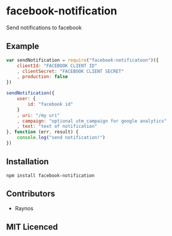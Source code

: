 # facebook-notification

Send notifications to facebook

## Example

```js
var sendNotification = require("facebook-notificatoon")({
    clientId: "FACEBOOK CLIENT ID"
    , clientSecret: "FACEBOOK CLIENT SECRET"
    , production: false
})

sendNotification({
    user: {
        id: "facebook id"
    }
    , uri: "/my uri"
    , campaign: "optional utm_campaign for google analytics"
    , text: "text of notification"
}, function (err, result) {
    console.log("send notification!")
})
```

## Installation

`npm install facebook-notification`

## Contributors

 - Raynos

## MIT Licenced
